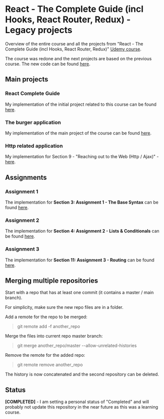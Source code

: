 # React - The Complete Guide (incl Hooks, React Router, Redux) - Legacy projects

Overview of the entire course and all the projects from "React - The Complete Guide (incl Hooks, React Router, Redux)" [Udemy course](https://www.udemy.com/course/react-the-complete-guide-incl-redux/).

The course was redone and the next projects are based on the previous course. The new code can be found [here](https://github.com/mariamihai/udemy-react-overview).

## Main projects

### React Complete Guide

My implementation of the initial project related to this course can be found [here](./CompleteGuide/).

### The burger application

My implementation of the main project of the course can be found [here](./BurgerApp/).

### Http related application

My implementation for Section 9 - "Reaching out to the Web (Http / Ajax)" - [here](./Http/).

## Assignments

### Assignment 1

The implementation for **Section 3: Assignment 1 - The Base Syntax** can be found [here](./Assignment1/).

### Assignment 2

The implementation for **Section 4: Assignment 2 - Lists & Conditionals** can be found [here](./Assignment2/).

### Assignment 3

The implementation for **Section 11: Assignment 3 - Routing** can be found [here](./Assignment3/).

## Merging multiple repositories

Start with a repo that has at least one commit (it contains a master / main branch).

For simplicity, make sure the new repo files are in a folder.

Add a remote for the repo to be merged:
> git remote add -f another_repo <Another repo URL>

Merge the files into current repo master branch:
> git merge another_repo/master --allow-unrelated-histories

Remove the remote for the added repo:
> git remote remove another_repo

The history is now concatenated and the second repository can be deleted.

## Status

**[COMPLETED]** - I am setting a personal status of "Completed" and will probably not update this repository in the near future as this was a learning course.
